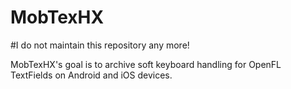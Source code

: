 MobTexHX
========

#I do not maintain this repository any more!

MobTexHX's goal is to archive soft keyboard handling for OpenFL TextFields on Android and iOS devices.
